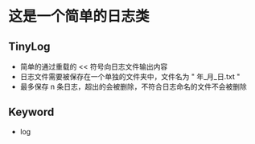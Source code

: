 # 这是一个简单的日志类

## TinyLog

* 简单的通过重载的 << 符号向日志文件输出内容
* 日志文件需要被保存在一个单独的文件夹中，文件名为 " 年_月_日.txt "
* 最多保存 n 条日志，超出的会被删除，不符合日志命名的文件不会被删除

## Keyword

* log
